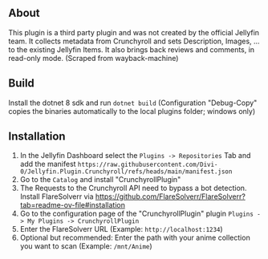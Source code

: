 ## About

This plugin is a third party plugin and was not created by the official Jellyfin team.
It collects metadata from Crunchyroll and sets Description, Images, ... to the existing Jellyfin Items.
It also brings back reviews and comments, in read-only mode. (Scraped from wayback-machine)

## Build

Install the dotnet 8 sdk and run `dotnet build` 
(Configuration "Debug-Copy" copies the binaries automatically to the local plugins folder; windows only)

## Installation
1. In the Jellyfin Dashboard select the `Plugins -> Repositories` Tab and add the manifest `https://raw.githubusercontent.com/Divi-0/Jellyfin.Plugin.Crunchyroll/refs/heads/main/manifest.json`
2. Go to the `Catalog` and install "CrunchyrollPlugin"
3. The Requests to the Crunchyroll API need to bypass a bot detection. Install FlareSolverr via https://github.com/FlareSolverr/FlareSolverr?tab=readme-ov-file#installation
4. Go to the configuration page of the "CrunchyrollPlugin" plugin ``Plugins -> My Plugins -> CrunchyrollPlugin``
5. Enter the FlareSolverr URL (Example: `http://localhost:1234`)
6. Optional but recommended: Enter the path with your anime collection you want to scan (Example: `/mnt/Anime`)